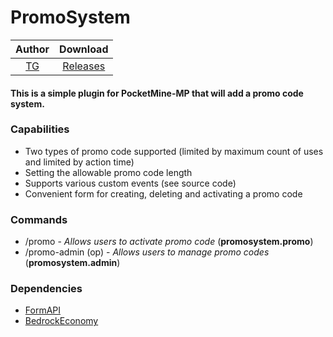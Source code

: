 # PromoSystem

| Author | Download |
|:--:|:--:|
|[TG](https://t.me/layton_24)|[Releases](https://github.com/Layton-L/PromoSystem/releases)|

#### This is a simple plugin for PocketMine-MP that will add a promo code system.

### Capabilities
* Two types of promo code supported (limited by maximum count of uses and limited by action time)
* Setting the allowable promo code length
* Supports various custom events (see source code)
* Convenient form for creating, deleting and activating a promo code

### Commands
* /promo - *Allows users to activate promo code* (**promosystem.promo**)
* /promo-admin (op) - *Allows users to manage promo codes* (**promosystem.admin**)

### Dependencies
* [FormAPI](https://github.com/jojoe77777/FormAPI/releases/tag/2.1.0)
* [BedrockEconomy](https://github.com/cooldogedev/BedrockEconomy/releases/tag/v2.0.7)
